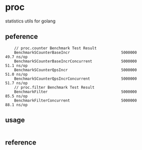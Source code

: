 # proc
statistics utils for golang

## peference
```
	// proc.counter Benchmark Test Result
	BenchmarkSCounterBaseIncr	 					5000000	        49.7 ns/op
	BenchmarkSCounterBaseIncrConcurrent	 			5000000	        51.1 ns/op
	BenchmarkSCounterQpsIncr	 					5000000	        51.0 ns/op
	BenchmarkSCounterQpsIncrConcurrent	 			5000000	        51.7 ns/op
    // proc.filter Benchmark Test Result
    BenchmarkFilter                                 5000000         85.5 ns/op
    BenchmarkFilterConcurrent                       5000000         88.1 ns/op
```

## usage
```
```

## reference
